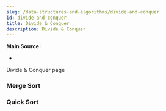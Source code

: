 ```yaml
---
slug: /data-structures-and-algorithms/divide-and-conquer
id: divide-and-conquer
title: Divide & Conquer
description: Divide & Conquer
---
```


**Main Source :**

- 

Divide & Conquer page

### Merge Sort

### Quick Sort
